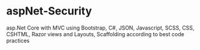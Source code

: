 # aspNet-Security
asp.Net Core with MVC using Bootstrap, C#, JSON, Javascript, SCSS, CSS, CSHTML, Razor views and Layouts, Scaffolding according to best code practices
